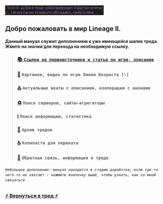 ![](pics/xoxoji.png)

## Добро пожаловать в мир Lineage II.

#### Данный мануал служит дополнением к уже имеющейся шапке треда. Жмите на значки для перехода на необходимую ссылку.

> ### [📚 `Ссылки на первоисточники и статьи по игре, описание`](lore.md)
> 
> ### [🔮](arts.md) `Картинки, видео по игре Линия Возраста ]\[`
> 
> ### [♨️](cooperation.md) `Актуальные вкаты с описанием, кооперация c анонами`
> 
> ### [♻️](servers.md) `Поиск серверов, сайты-агрегаторы`
> 
> ### [ℹ️](info.md) `Поиск информации, статистика`
> 
> ### [📆](archive.md) `Архив тредов`
> 
> ### [♿](perekat.md) `Копипаста для переката`
> 
> ### [🔄](fback.md) `Обратная связь, информация о треде`

###### `Небольшое дополнение: мануал находится в стадии доработки, если где-то чего-то не хватает - нажмите кнопочку выше, чтобы узнать, как со мной связаться`

### [⚡ Вернуться в тред ⚡](https://2ch.hk/vg/res/42512408.html)
